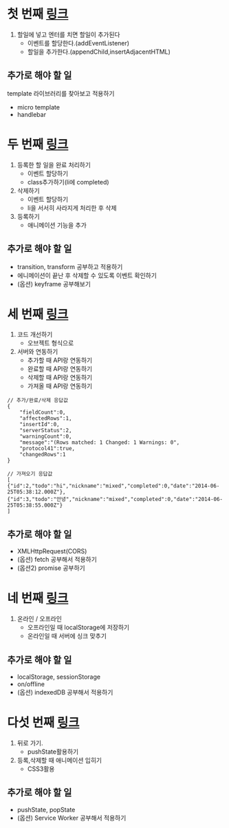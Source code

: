 
# 첫 번째 [링크](http://portal.nhnnext.org/streaming/2014/2%ED%95%99%EA%B8%B0/HTML5%20Programming%20-%201/%EC%A0%84%EC%9A%A9%EC%9A%B0/322)
1. 할일에 넣고 엔터를 치면 할일이 추가된다
	- 이벤트를 할당한다.(addEventListener)
	- 할일을 추가한다.(appendChild,insertAdjacentHTML)

## 추가로 해야 할 일
template 라이브러리를 찾아보고 적용하기
- micro template
- handlebar

# 두 번째 [링크](http://portal.nhnnext.org/streaming/2014/2%ED%95%99%EA%B8%B0/HTML5%20Programming%20-%201/%EC%A0%84%EC%9A%A9%EC%9A%B0/323)
1. 등록한 할 일을 완료 처리하기
	- 이벤트 할당하기
	- class추가하기(li에 completed)
2. 삭제하기
	- 이벤트 할당하기
	- li을 서서히 사라지게 처리한 후 삭제
3. 등록하기
	- 애니메이션 기능을 추가

## 추가로 해야 할 일
- transition, transform 공부하고 적용하기
- 에니메이션이 끝난 후 삭제할 수 있도록 이벤트 확인하기
- (옵션) keyframe 공부해보기

# 세 번째 [링크](http://portal.nhnnext.org/streaming/2014/2%ED%95%99%EA%B8%B0/HTML5%20Programming%20-%201/%EC%A0%84%EC%9A%A9%EC%9A%B0/324)
1. 코드 개선하기
	- 오브젝트 형식으로
2. 서버와 연동하기
	- 추가할 때 API랑 연동하기
	- 완료할 때 API랑 연동하기
	- 삭제할 때 API랑 연동하기
	- 가져올 때 API랑 연동하기

```
// 추가/완료/삭제 응답값
{
	"fieldCount":0,
	"affectedRows":1,
	"insertId":0,
	"serverStatus":2,
	"warningCount":0,
	"message":"(Rows matched: 1 Changed: 1 Warnings: 0",
	"protocol41":true,
	"changedRows":1
}
```

```
// 가져오기 응답값
[
{"id":2,"todo":"hi","nickname":"mixed","completed":0,"date":"2014-06-25T05:38:12.000Z"},
{"id":3,"todo":"안녕","nickname":"mixed","completed":0,"date":"2014-06-25T05:38:55.000Z"}
] 
```
## 추가로 해야 할 일
- XMLHttpRequest(CORS)
- (옵션) fetch 공부해서 적용하기
- (옵션2) promise 공부하기

# 네 번째 [링크](http://portal.nhnnext.org/streaming/2014/2%ED%95%99%EA%B8%B0/HTML5%20Programming%20-%201/%EC%A0%84%EC%9A%A9%EC%9A%B0/324)
1. 온라인 / 오프라인
	- 오프라인일 때 localStorage에 저장하기
	- 온라인일 때 서버에 싱크 맞추기

## 추가로 해야 할 일
- localStorage, sessionStorage
- on/offline
- (옵션) indexedDB 공부해서 적용하기

# 다섯 번째 [링크](http://portal.nhnnext.org/streaming/2014/2%ED%95%99%EA%B8%B0/HTML5%20Programming%20-%201/%EC%A0%84%EC%9A%A9%EC%9A%B0/325)
1. 뒤로 가기.
	- pushState활용하기
2. 등록,삭제할 때 애니메이션 입히기
	- CSS3활용

## 추가로 해야 할 일
- pushState, popState
- (옵션) Service Worker 공부해서 적용하기
